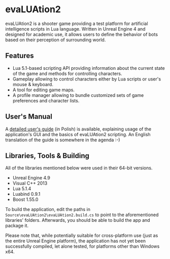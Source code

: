 # evaLUAtion2

evaLUAtion2 is a shooter game providing a test platform for artificial intelligence scripts in Lua language. Written in Unreal Engine 4 and designed for academic use, it allows users to define the behavior of bots based on their perception of surrounding world.

## Features

 * Lua 5.1-based scripting API providing information about the current state of the game and methods for controlling characters.
 * Gameplay allowing to control characters either by Lua scripts or user's mouse & keyboard.
 * A tool for editing game maps.
 * A profile manager allowing to bundle customized sets of game preferences and character lists.

## User's Manual

A [detailed user's guide](http://docdro.id/NiUYXnC) (in Polish) is available, explaining usage of the application's GUI and the basics of evaLUAtion2 scripting. An English translation of the guide is somewhere in the agenda :-)

## Libraries, Tools & Building

All of the libraries mentioned below were used in their 64-bit versions.

 * Unreal Engine 4.9
 * Visual C++ 2013
 * Lua 5.1.4
 * Luabind 0.9.1
 * Boost 1.55.0

To build the application, edit the paths in `Source\evaLUAtion2\evaLUAtion2.build.cs` to point to the aforementioned libraries' folders. Afterwards, you should be able to build the app and package it.

Please note that, while potentially suitable for cross-platform use (just as the entire Unreal Engine platform), the application has not yet been successfully compiled, let alone tested, for platforms other than Windows x64.
